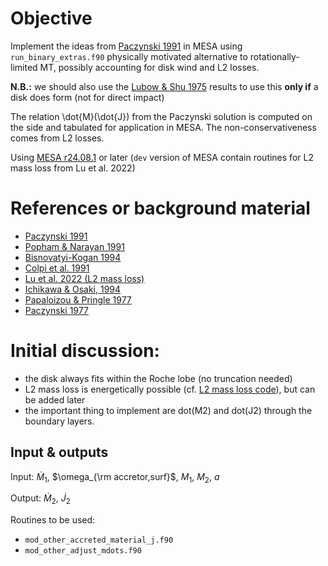 # Objective

Implement the ideas from [Paczynski 1991](https://ui.adsabs.harvard.edu/abs/1991ApJ...370..597P/abstract) in MESA using
`run_binary_extras.f90` physically motivated alternative to
rotationally-limited MT, possibly accounting for disk wind and L2
losses.

**N.B.:** we should also use the [Lubow & Shu 1975](https://ui.adsabs.harvard.edu/abs/1975ApJ...198..383L/abstract) results to use this
 **only if** a disk does form (not for direct impact)

The relation \dot{M}(\dot{J}) from the Paczynski solution is computed
on the side and tabulated for application in MESA. The
non-conservativeness comes from L2 losses.

Using [MESA r24.08.1](https://docs.mesastar.org/en/24.08.1/) or later (`dev` version of MESA contain routines for
L2 mass loss from Lu et al. 2022)


# References or background material

-   [Paczynski 1991](https://ui.adsabs.harvard.edu/abs/1991ApJ...370..597P/abstract)
-   [Popham & Narayan 1991](https://ui.adsabs.harvard.edu/abs/1991ApJ...370..604P/abstract)
-   [Bisnovatyi-Kogan 1994](https://ui.adsabs.harvard.edu/abs/1994MNRAS.269..557B/abstract)
-   [Colpi et al. 1991](https://ui.adsabs.harvard.edu/abs/1991MNRAS.253...55C/abstract)
-   [Lu et al. 2022 (L2 mass loss)](https://academic.oup.com/mnras/article/519/1/1409/6886566)
-   [Ichikawa & Osaki, 1994](https://ui.adsabs.harvard.edu/abs/1994PASJ...46..621I/abstract)
-   [Papaloizou & Pringle 1977](https://academic.oup.com/mnras/article/181/3/441/988438)
-   [Paczynski 1977](https://ui.adsabs.harvard.edu/abs/1977ApJ...216..822P/abstract)


# Initial discussion:

-   the disk always fits within the Roche lobe (no truncation needed)
-   L2 mass loss is energetically possible (cf.
    [L2 mass loss code](https://github.com/wenbinlu/L2massloss)), but can be added later
-   the important thing to implement are dot(M2) and dot(J2) through the boundary layers.


## Input & outputs

Input: $\dot{M}_1$, $\omega_{\rm accretor,surf}$, $M_1$, $M_2$, $a$

Output: $\dot{M}_2$, $\dot{J}_2$

Routines to be used:

-   `mod_other_accreted_material_j.f90`
-   `mod_other_adjust_mdots.f90`
